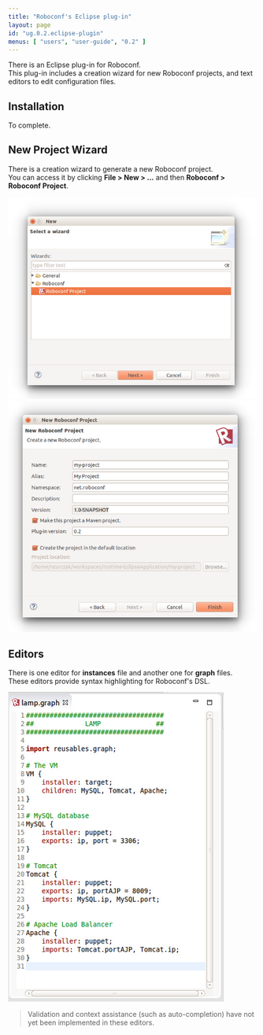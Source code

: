 ```yaml
---
title: "Roboconf's Eclipse plug-in"
layout: page
id: "ug.0.2.eclipse-plugin"
menus: [ "users", "user-guide", "0.2" ]
---
```


There is an Eclipse plug-in for Roboconf.  
This plug-in includes a creation wizard for new Roboconf projects,
and text editors to edit configuration files.


## Installation

To complete.


## New Project Wizard

There is a creation wizard to generate a new Roboconf project.  
You can access it by clicking **File &gt; New &gt; ...** and then **Roboconf &gt; Roboconf Project**.

<img src="/resources/img/eclipse-wizard-1.jpg" alt="Overview of the Eclipse wizard" />

<img src="/resources/img/eclipse-wizard-2.jpg" alt="Another overview of the Eclipse wizard" />


## Editors

There is one editor for **instances** file and another one for **graph** files.  
These editors provide syntax highlighting for Roboconf's DSL.

<img src="/resources/img/eclipse-editor.jpg" alt="Overview of the Eclipse editor(s)" />


> Validation and context assistance (such as auto-completion)
> have not yet been implemented in these editors.
